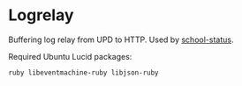 # Logrelay

Buffering log relay from UPD to HTTP. Used by [school-status](https://github.com/opinsys/school-status).

Required Ubuntu Lucid packages:

    ruby libeventmachine-ruby libjson-ruby
